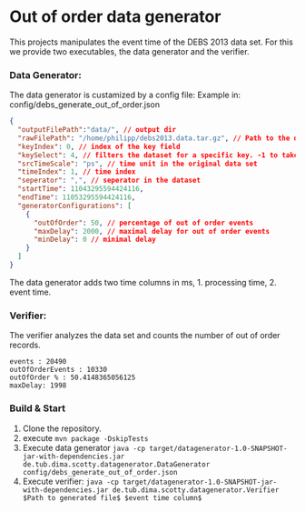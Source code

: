 # Out of order data generator

This projects manipulates the event time of the DEBS 2013 data set.
For this we provide two executables, the data generator and the verifier.

### Data Generator:

The data generator is custamized by a config file: 
Example in:
config/debs_generate_out_of_order.json

```json 
{
  "outputFilePath":"data/", // output dir
  "rawFilePath": "/home/philipp/debs2013.data.tar.gz", // Path to the debs 2013 data set as tar.gz
  "keyIndex": 0, // index of the key field
  "keySelect": 4, // filters the dataset for a specific key. -1 to take all
  "srcTimeScale": "ps", // time unit in the original data set
  "timeIndex": 1, // time index 
  "seperator": ",", // seperator in the dataset
  "startTime": 11043295594424116, 
  "endTime": 11053295594424116,
  "generatorConfigurations": [
    {
      "outOfOrder": 50, // percentage of out of order events
      "maxDelay": 2000, // maximal delay for out of order events
      "minDelay": 0 // minimal delay
    }
  ]
}

```

The data generator adds two time columns in ms, 1. processing time, 2. event time.


### Verifier:
The verifier analyzes the data set and counts the number of out of order records.


```
events : 20490
outOfOrderEvents : 10330
outOfOrder % : 50.4148365056125
maxDelay: 1998
```

### Build & Start

1. Clone the repository.
2. execute  ```mvn package -DskipTests ```
3. Execute data generator  `` java -cp target/datagenerator-1.0-SNAPSHOT-jar-with-dependencies.jar de.tub.dima.scotty.datagenerator.DataGenerator config/debs_generate_out_of_order.json 
``
4. Execute verifier: ```java -cp target/datagenerator-1.0-SNAPSHOT-jar-with-dependencies.jar de.tub.dima.scotty.datagenerator.Verifier $Path to generated file$ $event time column$```

